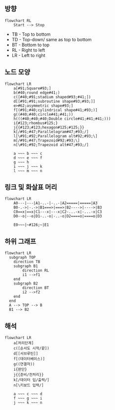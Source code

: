 ## 방향

```mermaid
flowchart RL
    Start --> Stop
```
- TB - Top to bottom
- TD - Top-down/ same as top to bottom
- BT - Bottom to top
- RL - Right to left
- LR - Left to right

## 노드 모양

```mermaid
flowchart LR
    a[#91;Square#93;]
    b(#40;round edge#41;)
	c([#40;#91;stadium shaped#93;#41;])
    d[[#91;#91;subroutine shape#93;#93;]]
    e>#62;asymmetric shape#93;]
    f[(#91;#40;cylindrical shape#41;#93;)]
    g((#40;#40;circle#41;#41;))
    h(((#40;#40;#40;Double circle#41;#41;#41;)))
    i{#123;rhombus#125;}
    j{{#123;#123;hexagon#125;#125;}}
    k[/#91;#47;Parallelogram#47;#93;/] 
    l[\#91;#92;Parallelogram alt#92;#93;\]
    m[/#91;#47;Trapezoid#92;#93;\]
    n[\#91;#92;Trapezoid alt#47;#93;/]
    
	a ~~~ b ~~~ c
	d ~~~ e ~~~ f
	g ~~~ h
	i ~~~ j ~~~ k
	l ~~~ m ~~~ n
```

## 링크 및 화살표 머리

```mermaid
flowchart LR
    A0---|---|A1-..-|-..-|A2=====|=====|A3
    B0-.->|-.->|B1===>|===>|B2---->|---->|B3
    C0==x|==x|C1---x|---x|C2-...-x|-...-x|C3
    D0--o|--o|D1-..-o|-..-o|D2====o|====o|D3
	
	E0~~~|~#126;~|E1
```

## 하위 그래프

```mermaid
flowchart LR
  subgraph TOP
    direction TB
    subgraph B1
        direction RL
        i1 -->f1
    end
    subgraph B2
        direction BT
        i2 -->f2
    end
  end
  A --> TOP --> B
  B1 --> B2
```

## 해석
```mermaid
flowchart LR
    a[처리단계]
	c([순서도 시작/끝])
    d[[서브루틴]]
    f[(데이터베이스)]
    g((연결자))
    i{판단}
    j{{준비/전처리}}
    k[/데이터 입/출력/] 
    n[\키보드 입력/]
    
	a ~~~ c ~~~ d
	f ~~~ g ~~~ i
	j ~~~ k ~~~ n
```

